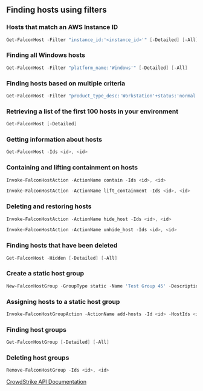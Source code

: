 ## Finding hosts using filters

### Hosts that match an AWS Instance ID

```powershell
Get-FalconHost -Filter "instance_id:'<instance_id>'" [-Detailed] [-All]
```

### Finding all Windows hosts

```powershell
Get-FalconHost -Filter "platform_name:'Windows'" [-Detailed] [-All]
```

### Finding hosts based on multiple criteria

```powershell
Get-FalconHost -Filter "product_type_desc:'Workstation'+status:'normal'+platform_name:['Windows','Mac']+last_seen:>='2020-07-04'" [-Detailed] [-All]
```

### Retrieving a list of the first 100 hosts in your environment

```powershell
Get-FalconHost [-Detailed]
```

### Getting information about hosts

```powershell
Get-FalconHost -Ids <id>, <id>
```

### Containing and lifting containment on hosts

```powershell
Invoke-FalconHostAction -ActionName contain -Ids <id>, <id>
```
```powershell
Invoke-FalconHostAction -ActionName lift_containment -Ids <id>, <id>
```

### Deleting and restoring hosts

```powershell
Invoke-FalconHostAction -ActionName hide_host -Ids <id>, <id>
```
```powershell
Invoke-FalconHostAction -ActionName unhide_host -Ids <id>, <id>
```

### Finding hosts that have been deleted

```powershell
Get-FalconHost -Hidden [-Detailed] [-All]
```

### Create a static host group

```powershell
New-FalconHostGroup -GroupType static -Name 'Test Group 45' -Description 'A demo group'
```

### Assigning hosts to a static host group

```powershell
Invoke-FalconHostGroupAction -ActionName add-hosts -Id <id> -HostIds <id>, <id>
```

### Finding host groups

```powershell
Get-FalconHostGroup [-Detailed] [-All]
```

### Deleting host groups

```powershell
Remove-FalconHostGroup -Ids <id>, <id>
```

[CrowdStrike API Documentation](https://falcon.crowdstrike.com/support/documentation/84/host-and-host-group-management-apis)